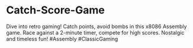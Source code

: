 # Catch-Score-Game
Dive into retro gaming! Catch points, avoid bombs in this x8086 Assembly game. Race against a 2-minute timer, compete for high scores. Nostalgic and timeless fun! #Assembly #ClassicGaming
